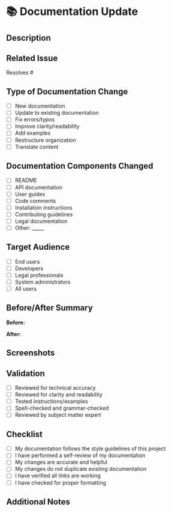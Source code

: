 # 📚 Documentation Update

## Description
<!-- Provide a detailed description of the documentation changes -->

## Related Issue
<!-- Link to the issue this PR addresses using the syntax: Resolves #123 -->
Resolves #

## Type of Documentation Change
- [ ] New documentation
- [ ] Update to existing documentation
- [ ] Fix errors/typos
- [ ] Improve clarity/readability
- [ ] Add examples
- [ ] Restructure organization
- [ ] Translate content

## Documentation Components Changed
<!-- What documentation components have been changed? -->
- [ ] README
- [ ] API documentation
- [ ] User guides
- [ ] Code comments
- [ ] Installation instructions
- [ ] Contributing guidelines
- [ ] Legal documentation
- [ ] Other: _____

## Target Audience
<!-- Who is this documentation primarily for? -->
- [ ] End users
- [ ] Developers
- [ ] Legal professionals
- [ ] System administrators
- [ ] All users

## Before/After Summary
<!-- Brief summary of the documentation before and after your changes -->

**Before:**

**After:**

## Screenshots
<!-- If applicable, add screenshots to help explain your changes -->

## Validation
<!-- How have you validated these documentation changes? -->
- [ ] Reviewed for technical accuracy
- [ ] Reviewed for clarity and readability
- [ ] Tested instructions/examples
- [ ] Spell-checked and grammar-checked
- [ ] Reviewed by subject matter expert

## Checklist
- [ ] My documentation follows the style guidelines of this project
- [ ] I have performed a self-review of my documentation
- [ ] My changes are accurate and helpful
- [ ] My changes do not duplicate existing documentation
- [ ] I have verified all links are working
- [ ] I have checked for proper formatting

## Additional Notes
<!-- Any additional information that reviewers should know? --> 